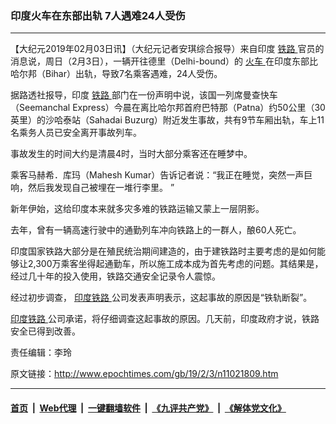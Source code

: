 ### 印度火车在东部出轨 7人遇难24人受伤
------------------------

<p>
 【大纪元2019年02月03日讯】（大纪元记者安琪综合报导）来自印度
 <a href="http://www.epochtimes.com/gb/tag/%E9%93%81%E8%B7%AF.html">
  铁路
 </a>
 官员的消息说，周日（2月3日），一辆开往德里（Delhi-bound）的
 <a href="http://www.epochtimes.com/gb/tag/%E7%81%AB%E8%BD%A6.html">
  火车
 </a>
 在印度东部比哈尔邦（Bihar）出轨，导致7名乘客遇难，24人受伤。
</p>
<p>
 <center>
 </center>
 据路透社报导，印度
 <a href="http://www.epochtimes.com/gb/tag/%E9%93%81%E8%B7%AF.html">
  铁路
 </a>
 部门在一份声明中说，该国一列席曼查快车（Seemanchal Express）今晨在离比哈尔邦首府巴特那（Patna）约50公里（30英里）的沙哈泰站（Sahadai Buzurg）附近发生事故，共有9节车厢出轨，车上11名乘务人员已安全离开事故列车。
</p>
<p>
 事故发生的时间大约是清晨4时，当时大部分乘客还在睡梦中。
</p>
<p>
 乘客马赫希．库玛（Mahesh Kumar）告诉记者说：“我正在睡觉，突然一声巨响，然后我发现自己被埋在一堆行李里。 ”
</p>
<p>
 <center>
 </center>
 新年伊始，这给印度本来就多灾多难的铁路运输又蒙上一层阴影。
</p>
<p>
 去年，曾有一辆高速行驶中的通勤列车冲向铁路上的一群人，酿60人死亡。
</p>
<p>
 印度国家铁路大部分是在殖民统治期间建造的，由于建铁路时主要考虑的是如何能够让2,300万乘客坐得起通勤车，所以施工成本成为首先考虑的问题。其结果是，经过几十年的投入使用，铁路交通安全记录令人震惊。
</p>
<p>
 经过初步调查，
 <a href="http://www.epochtimes.com/gb/tag/%E5%8D%B0%E5%BA%A6%E9%93%81%E8%B7%AF.html">
  印度铁路
 </a>
 公司发表声明表示，这起事故的原因是“铁轨断裂”。
</p>
<p>
 <a href="http://www.epochtimes.com/gb/tag/%E5%8D%B0%E5%BA%A6%E9%93%81%E8%B7%AF.html">
  印度铁路
 </a>
 公司承诺，将仔细调查这起事故的原因。几天前，印度政府才说，铁路安全已得到改善。
</p>
<p>
 责任编辑：李玲
</p>

原文链接：http://www.epochtimes.com/gb/19/2/3/n11021809.htm


------------------------
#### [首页](https://github.com/gfw-breaker/banned-news/blob/master/README.md) &nbsp;|&nbsp; [Web代理](https://github.com/labour-camp/helloworld) &nbsp;|&nbsp; [一键翻墙软件](https://github.com/gfw-breaker/nogfw/blob/master/README.md) &nbsp;|&nbsp; [《九评共产党》](https://github.com/gfw-breaker/9ping.md/blob/master/README.md#九评之一评共产党是什么) &nbsp;|&nbsp; [《解体党文化》](https://github.com/gfw-breaker/jtdwh.md/blob/master/README.md#绪论)

